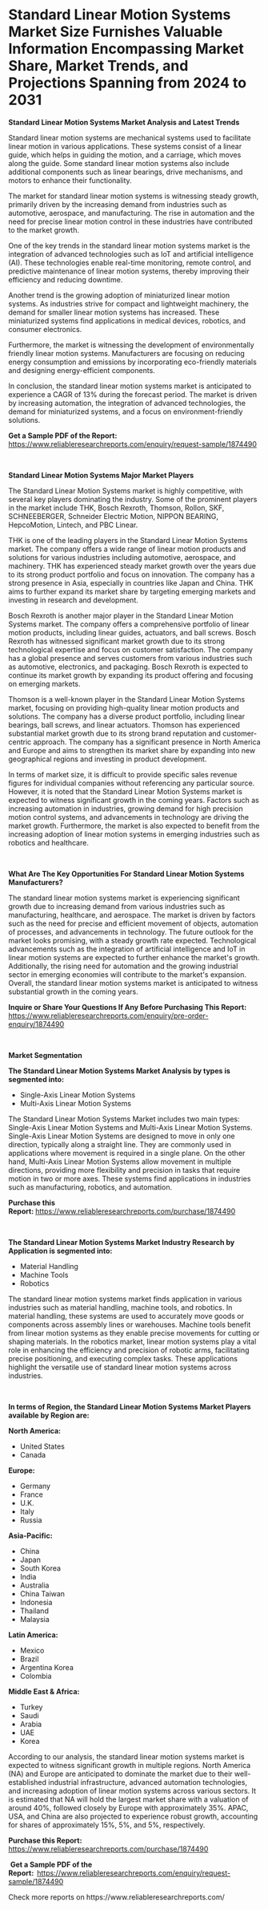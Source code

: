 <p><h1>Standard Linear Motion Systems Market Size Furnishes Valuable Information Encompassing Market Share, Market Trends, and Projections Spanning from 2024 to 2031</h1></p><p><strong>Standard Linear Motion Systems Market Analysis and Latest Trends</strong></p>
<p><p>Standard linear motion systems are mechanical systems used to facilitate linear motion in various applications. These systems consist of a linear guide, which helps in guiding the motion, and a carriage, which moves along the guide. Some standard linear motion systems also include additional components such as linear bearings, drive mechanisms, and motors to enhance their functionality.</p><p>The market for standard linear motion systems is witnessing steady growth, primarily driven by the increasing demand from industries such as automotive, aerospace, and manufacturing. The rise in automation and the need for precise linear motion control in these industries have contributed to the market growth.</p><p>One of the key trends in the standard linear motion systems market is the integration of advanced technologies such as IoT and artificial intelligence (AI). These technologies enable real-time monitoring, remote control, and predictive maintenance of linear motion systems, thereby improving their efficiency and reducing downtime.</p><p>Another trend is the growing adoption of miniaturized linear motion systems. As industries strive for compact and lightweight machinery, the demand for smaller linear motion systems has increased. These miniaturized systems find applications in medical devices, robotics, and consumer electronics.</p><p>Furthermore, the market is witnessing the development of environmentally friendly linear motion systems. Manufacturers are focusing on reducing energy consumption and emissions by incorporating eco-friendly materials and designing energy-efficient components.</p><p>In conclusion, the standard linear motion systems market is anticipated to experience a CAGR of 13% during the forecast period. The market is driven by increasing automation, the integration of advanced technologies, the demand for miniaturized systems, and a focus on environment-friendly solutions.</p></p>
<p><strong>Get a Sample PDF of the Report:&nbsp;</strong> <a href="https://www.reliableresearchreports.com/enquiry/request-sample/1874490">https://www.reliableresearchreports.com/enquiry/request-sample/1874490</a></p>
<p>&nbsp;</p>
<p><strong>Standard Linear Motion Systems Major Market Players</strong></p>
<p><p>The Standard Linear Motion Systems market is highly competitive, with several key players dominating the industry. Some of the prominent players in the market include THK, Bosch Rexroth, Thomson, Rollon, SKF, SCHNEEBERGER, Schneider Electric Motion, NIPPON BEARING, HepcoMotion, Lintech, and PBC Linear.</p><p>THK is one of the leading players in the Standard Linear Motion Systems market. The company offers a wide range of linear motion products and solutions for various industries including automotive, aerospace, and machinery. THK has experienced steady market growth over the years due to its strong product portfolio and focus on innovation. The company has a strong presence in Asia, especially in countries like Japan and China. THK aims to further expand its market share by targeting emerging markets and investing in research and development.</p><p>Bosch Rexroth is another major player in the Standard Linear Motion Systems market. The company offers a comprehensive portfolio of linear motion products, including linear guides, actuators, and ball screws. Bosch Rexroth has witnessed significant market growth due to its strong technological expertise and focus on customer satisfaction. The company has a global presence and serves customers from various industries such as automotive, electronics, and packaging. Bosch Rexroth is expected to continue its market growth by expanding its product offering and focusing on emerging markets.</p><p>Thomson is a well-known player in the Standard Linear Motion Systems market, focusing on providing high-quality linear motion products and solutions. The company has a diverse product portfolio, including linear bearings, ball screws, and linear actuators. Thomson has experienced substantial market growth due to its strong brand reputation and customer-centric approach. The company has a significant presence in North America and Europe and aims to strengthen its market share by expanding into new geographical regions and investing in product development.</p><p>In terms of market size, it is difficult to provide specific sales revenue figures for individual companies without referencing any particular source. However, it is noted that the Standard Linear Motion Systems market is expected to witness significant growth in the coming years. Factors such as increasing automation in industries, growing demand for high precision motion control systems, and advancements in technology are driving the market growth. Furthermore, the market is also expected to benefit from the increasing adoption of linear motion systems in emerging industries such as robotics and healthcare.</p></p>
<p>&nbsp;</p>
<p><strong>What Are The Key Opportunities For Standard Linear Motion Systems Manufacturers?</strong></p>
<p><p>The standard linear motion systems market is experiencing significant growth due to increasing demand from various industries such as manufacturing, healthcare, and aerospace. The market is driven by factors such as the need for precise and efficient movement of objects, automation of processes, and advancements in technology. The future outlook for the market looks promising, with a steady growth rate expected. Technological advancements such as the integration of artificial intelligence and IoT in linear motion systems are expected to further enhance the market's growth. Additionally, the rising need for automation and the growing industrial sector in emerging economies will contribute to the market's expansion. Overall, the standard linear motion systems market is anticipated to witness substantial growth in the coming years.</p></p>
<p><strong>Inquire or Share Your Questions If Any Before Purchasing This Report:</strong> <a href="https://www.reliableresearchreports.com/enquiry/pre-order-enquiry/1874490">https://www.reliableresearchreports.com/enquiry/pre-order-enquiry/1874490</a></p>
<p>&nbsp;</p>
<p><strong>Market Segmentation</strong></p>
<p><strong>The Standard Linear Motion Systems Market Analysis by types is segmented into:</strong></p>
<p><ul><li>Single-Axis Linear Motion Systems</li><li>Multi-Axis Linear Motion Systems</li></ul></p>
<p><p>The Standard Linear Motion Systems Market includes two main types: Single-Axis Linear Motion Systems and Multi-Axis Linear Motion Systems. Single-Axis Linear Motion Systems are designed to move in only one direction, typically along a straight line. They are commonly used in applications where movement is required in a single plane. On the other hand, Multi-Axis Linear Motion Systems allow movement in multiple directions, providing more flexibility and precision in tasks that require motion in two or more axes. These systems find applications in industries such as manufacturing, robotics, and automation.</p></p>
<p><strong>Purchase this Report:&nbsp;</strong><a href="https://www.reliableresearchreports.com/purchase/1874490">https://www.reliableresearchreports.com/purchase/1874490</a></p>
<p>&nbsp;</p>
<p><strong>The Standard Linear Motion Systems Market Industry Research by Application is segmented into:</strong></p>
<p><ul><li>Material Handling</li><li>Machine Tools</li><li>Robotics</li></ul></p>
<p><p>The standard linear motion systems market finds application in various industries such as material handling, machine tools, and robotics. In material handling, these systems are used to accurately move goods or components across assembly lines or warehouses. Machine tools benefit from linear motion systems as they enable precise movements for cutting or shaping materials. In the robotics market, linear motion systems play a vital role in enhancing the efficiency and precision of robotic arms, facilitating precise positioning, and executing complex tasks. These applications highlight the versatile use of standard linear motion systems across industries.</p></p>
<p>&nbsp;</p>
<p><strong>In terms of Region, the Standard Linear Motion Systems Market Players available by Region are:</strong></p>
<p>
    <p> <strong> North America: </strong>
        <ul>
            <li>United States</li>
            <li>Canada</li>
        </ul>
        </p> 
    <p> <strong> Europe: </strong>
        <ul>
            <li>Germany</li>
            <li>France</li>
            <li>U.K.</li>
            <li>Italy</li>
            <li>Russia</li>
        </ul>
        </p> 
    <p> <strong> Asia-Pacific: </strong>
        <ul>
            <li>China</li>
            <li>Japan</li>
            <li>South Korea</li>
            <li>India</li>
            <li>Australia</li>
            <li>China Taiwan</li>
            <li>Indonesia</li>
            <li>Thailand</li>
            <li>Malaysia</li>
        </ul>
        </p> 
    <p> <strong> Latin America: </strong>
        <ul>
            <li>Mexico</li>
            <li>Brazil</li>
            <li>Argentina Korea</li>
            <li>Colombia</li>
        </ul>
        </p> 
    <p> <strong> Middle East & Africa: </strong>
        <ul>
            <li>Turkey</li>
            <li>Saudi</li>
            <li>Arabia</li>
            <li>UAE</li>
            <li>Korea</li>
        </ul>
    </p>
    </p>
<p><p>According to our analysis, the standard linear motion systems market is expected to witness significant growth in multiple regions. North America (NA) and Europe are anticipated to dominate the market due to their well-established industrial infrastructure, advanced automation technologies, and increasing adoption of linear motion systems across various sectors. It is estimated that NA will hold the largest market share with a valuation of around 40%, followed closely by Europe with approximately 35%. APAC, USA, and China are also projected to experience robust growth, accounting for shares of approximately 15%, 5%, and 5%, respectively.</p></p>
<p><strong>Purchase this Report: </strong><a href="https://www.reliableresearchreports.com/purchase/1874490">https://www.reliableresearchreports.com/purchase/1874490</a></p>
<p>&nbsp;<strong>Get a Sample PDF of the Report:&nbsp;&nbsp;</strong><a href="https://www.reliableresearchreports.com/enquiry/request-sample/1874490">https://www.reliableresearchreports.com/enquiry/request-sample/1874490</a></p>
<p><strong></strong></p>
<p>Check more reports on https://www.reliableresearchreports.com/</p>